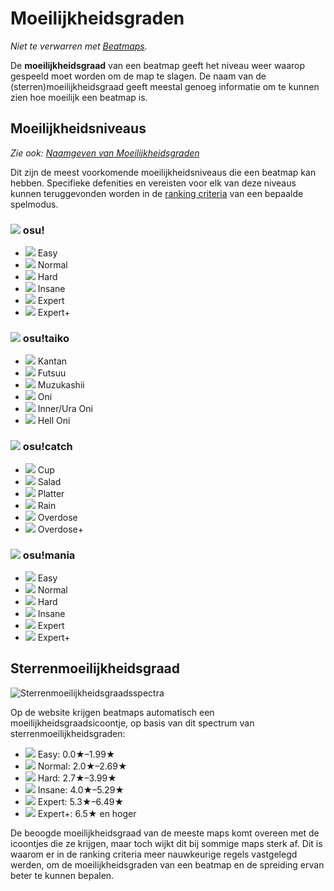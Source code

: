# Moeilijkheidsgraden

*Niet te verwarren met [Beatmaps](/wiki/Beatmaps).*

De **moeilijkheidsgraad** van een beatmap geeft het niveau weer waarop gespeeld moet worden om de map te slagen. De naam van de (sterren)moeilijkheidsgraad geeft meestal genoeg informatie om te kunnen zien hoe moeilijk een beatmap is.

## Moeilijkheidsniveaus

*Zie ook: [Naamgeven van Moeilijkheidsgraden](/wiki/Ranking_Criteria/Difficulty_Naming)*

Dit zijn de meest voorkomende moeilijkheidsniveaus die een beatmap kan hebben. Specifieke defenities en vereisten voor elk van deze niveaus kunnen teruggevonden worden in de [ranking criteria](/wiki/Ranking_Criteria) van een bepaalde spelmodus.

### ![](/wiki/shared/mode/osu.png) osu!

- ![](/wiki/shared/diff/easy-s.png) Easy
- ![](/wiki/shared/diff/normal-s.png) Normal
- ![](/wiki/shared/diff/hard-s.png) Hard
- ![](/wiki/shared/diff/insane-s.png) Insane
- ![](/wiki/shared/diff/expert-s.png) Expert
- ![](/wiki/shared/diff/expertplus-s.png) Expert+

### ![](/wiki/shared/mode/taiko.png) osu!taiko

- ![](/wiki/shared/diff/easy-t.png) Kantan
- ![](/wiki/shared/diff/normal-t.png) Futsuu
- ![](/wiki/shared/diff/hard-t.png) Muzukashii
- ![](/wiki/shared/diff/insane-t.png) Oni
- ![](/wiki/shared/diff/expert-t.png) Inner/Ura Oni
- ![](/wiki/shared/diff/expertplus-t.png) Hell Oni

### ![](/wiki/shared/mode/catch.png) osu!catch

- ![](/wiki/shared/diff/easy-c.png) Cup
- ![](/wiki/shared/diff/normal-c.png) Salad
- ![](/wiki/shared/diff/hard-c.png) Platter
- ![](/wiki/shared/diff/insane-c.png) Rain
- ![](/wiki/shared/diff/expert-c.png) Overdose
- ![](/wiki/shared/diff/expertplus-c.png) Overdose+

### ![](/wiki/shared/mode/mania.png) osu!mania

- ![](/wiki/shared/diff/easy-m.png) Easy
- ![](/wiki/shared/diff/normal-m.png) Normal
- ![](/wiki/shared/diff/hard-m.png) Hard
- ![](/wiki/shared/diff/insane-m.png) Insane
- ![](/wiki/shared/diff/expert-m.png) Expert
- ![](/wiki/shared/diff/expertplus-m.png) Expert+

## Sterrenmoeilijkheidsgraad

![Sterrenmoeilijkheidsgraadsspectra](img/SR-range.png)

Op de website krijgen beatmaps automatisch een moeilijkheidsgraadsicoontje, op basis van dit spectrum van sterrenmoeilijkheidsgraden:

- ![](/wiki/shared/diff/easy-s.png) Easy: 0.0★–1.99★
- ![](/wiki/shared/diff/normal-s.png) Normal: 2.0★–2.69★
- ![](/wiki/shared/diff/hard-s.png) Hard: 2.7★–3.99★
- ![](/wiki/shared/diff/insane-s.png) Insane: 4.0★–5.29★
- ![](/wiki/shared/diff/expert-s.png) Expert: 5.3★–6.49★
- ![](/wiki/shared/diff/expertplus-s.png) Expert+: 6.5★ en hoger

De beoogde moeilijkheidsgraad van de meeste maps komt overeen met de icoontjes die ze krijgen, maar toch wijkt dit bij sommige maps sterk af. Dit is waarom er in de ranking criteria meer nauwkeurige regels vastgelegd werden, om de moeilijkheidsgraden van een beatmap en de spreiding ervan beter te kunnen bepalen.

